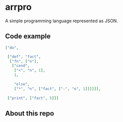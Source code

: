 # arrpro

A simple programming language represented as JSON.

## Code example

```json
["do",

 ["def", "fact",
  ["fn", ["n"],
   ["cond", 
    ["<", "n", 1],
    1,
    
    "else",
    ["*", "n", ["fact", ["-", "n", 1]]]]]],
 
 ["print", ["fact", 5]]]
```

## About this repo


